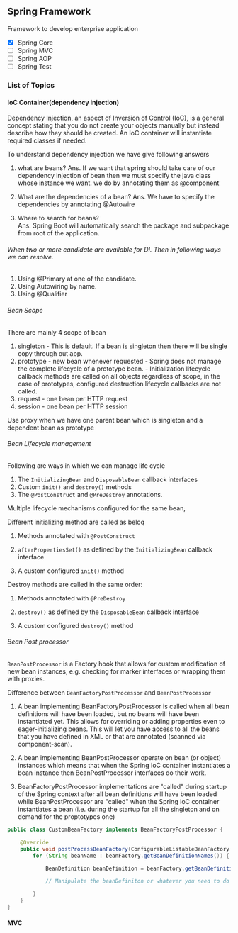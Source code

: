 ## Spring  Framework 
Framework to develop enterprise application

- [x] Spring Core
- [ ] Spring MVC
- [ ] Spring AOP
- [ ] Spring Test

### List of Topics 

#### IoC Container(dependency injection)

Dependency Injection, an aspect of Inversion of Control (IoC), is a general concept stating that you do not create your 
objects manually but instead describe how they should be created. An IoC container will instantiate required classes if needed.

To understand dependency injection we have give following answers
1. what are beans?
Ans. If we want that spring should take care of our dependency injection of bean then we must specify the java class 
      whose instance we want. we do by annotating them as @component 
      
2. What are the dependencies of a bean?
Ans. We have to specify the dependencies by annotating @Autowire

3. Where to search for beans?   
Ans. Spring Boot will automatically search the package and subpackage from root of the application.


###### When two or more candidate are available for DI. Then in following ways we can resolve.
1. Using @Primary at one of the candidate.
2. Using Autowiring by name.
3. Using @Qualifier 

###### Bean Scope
There are mainly 4 scope of bean
1. singleton - This is default. If a bean is singleton then there will be single copy through out app.
2. prototype - new bean whenever requested
             - Spring does not manage the complete lifecycle of a prototype bean.
             - Initialization lifecycle callback methods are called on all objects regardless 
               of scope, in the case of prototypes, configured destruction lifecycle callbacks 
               are not called.
3. request - one bean per HTTP request
4. session - one bean per HTTP session

Use proxy when we have one parent bean which is singleton and a dependent bean as prototype 

###### Bean Lifecycle management
Following are ways in which we can manage life cycle
1. The `InitializingBean` and `DisposableBean` callback interfaces
2. Custom `init()` and `destroy()` methods
3. The `@PostConstruct` and `@PreDestroy` annotations. 

Multiple lifecycle mechanisms configured for the same bean, 

Different initializing method are called as beloq

1. Methods annotated with `@PostConstruct`

2. `afterPropertiesSet()` as defined by the `InitializingBean` callback interface

3. A custom configured `init()` method

Destroy methods are called in the same order:

1. Methods annotated with `@PreDestroy`

2. `destroy()` as defined by the `DisposableBean` callback interface

3. A custom configured `destroy()` method

###### Bean Post processor

`BeanPostProcessor` is a  Factory hook that allows for custom modification of new bean instances, e.g. checking for marker 
interfaces or wrapping them with proxies.

Difference between `BeanFactoryPostProcessor` and `BeanPostProcessor`

1. A bean implementing BeanFactoryPostProcessor is called when all bean definitions will have 
been loaded, but no beans will have been instantiated yet. This allows for overriding or adding 
properties even to eager-initializing beans. This will let you have access to all the beans that 
you have defined in XML or that are annotated (scanned via component-scan).

2. A bean implementing BeanPostProcessor operate on bean (or object) instances which means that 
when the Spring IoC container instantiates a bean instance then BeanPostProcessor interfaces do 
their work.

3. BeanFactoryPostProcessor implementations are "called" during startup of the Spring context 
after all bean definitions will have been loaded while BeanPostProcessor are "called" when the 
Spring IoC container instantiates a bean (i.e. during the startup for all the singleton and on 
demand for the proptotypes one)


```java
public class CustomBeanFactory implements BeanFactoryPostProcessor {

    @Override
    public void postProcessBeanFactory(ConfigurableListableBeanFactory beanFactory) throws BeansException {
        for (String beanName : beanFactory.getBeanDefinitionNames()) {

            BeanDefinition beanDefinition = beanFactory.getBeanDefinition(beanName);

            // Manipulate the beanDefiniton or whatever you need to do

        }
    }
}
```

#### MVC

